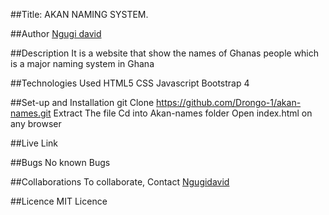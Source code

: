 ##Title:
AKAN NAMING SYSTEM.


##Author
[Ngugi david](https://github.com/Drongo-1)


##Description
It is a website that show the names of Ghanas people which is a major naming system in Ghana

##Technologies Used
HTML5
CSS
Javascript
Bootstrap 4

##Set-up and Installation
git Clone https://github.com/Drongo-1/akan-names.git
Extract The file
Cd into Akan-names folder
Open index.html on any browser

##Live Link

##Bugs
No known Bugs

##Collaborations
To collaborate, Contact [Ngugidavid](ngugidavid46@gmail.com)

##Licence
MIT Licence
